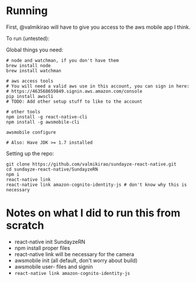 # Running

First, @valmikirao will have to give you access to the aws mobile app I think.

To run (untested):

Global things you need:

```
# node and watchman, if you don't have them
brew install node
brew install watchman

# aws access tools
# You will need a valid aws use in this account, you can sign in here:
# https://463568659849.signin.aws.amazon.com/console
pip install awscli
# TODO: Add other setup stuff to like to the account

# other tools
npm install -g react-native-cli
npm install -g awsmobile-cli

awsmobile configure

# Also: Have JDK >= 1.7 installed

```

Setting up the repo:
```
git clone https://github.com/valmikirao/sundayze-react-native.git
cd sundayze-react-native/SundayzeRN
npm i
react-native link
react-native link amazon-cognito-identity-js # don't know why this is necessary
```

# Notes on what I did to run this from scratch
- react-native init SundayzeRN
- npm install proper files
- react-native link will be necessary for the camera
- awsmobile init (all default, don't worry about build)
- awsmobile user- files and signin
- `react-native link amazon-cognito-identity-js`
